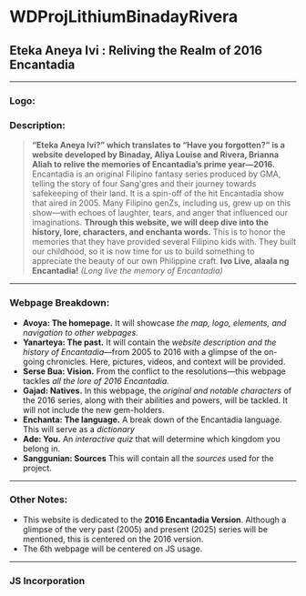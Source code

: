 # WDProjLithiumBinadayRivera
## Eteka Aneya Ivi : Reliving the Realm of 2016 Encantadia
******
### Logo:

### Description:
> **“Eteka Aneya Ivi?” which translates to “Have you forgotten?” is a website developed by Binaday, Aliya Louise and Rivera, Brianna Aliah to relive the memories of Encantadia’s prime year—2016.** Encantadia is an original Filipino fantasy series produced by GMA, telling the story of four Sang'gres and their journey towards safekeeping of their land. It is a spin-off of the hit Encantadia show that aired in 2005. Many Filipino genZs, including us, grew up on this show—with echoes of laughter, tears, and anger that influenced our imaginations. **Through this website, we will deep dive into the history, lore, characters, and enchanta words.** This is to honor the memories that they have provided several Filipino kids with. They built our childhood, so it is now time for us to build something to appreciate the beauty of our own Philippine craft. **Ivo Live, alaala ng Encantadia!** *(Long live the memory of Encantadia)*
******
### Webpage Breakdown:
* **Avoya: The homepage.** It will showcase *the map, logo, elements, and navigation to other webpages.*
* **Yanarteya: The past.** It will contain the *website description and the history of Encantadia*—from 2005 to 2016 with a glimpse of the on-going chronicles. Here, pictures, videos, and context will be provided.
* **Serse Bua: Vision.** From the conflict to the resolutions—this webpage tackles *all the lore of 2016 Encantadia.*
* **Gajad: Natives.** In this webpage, the *original and notable characters* of the 2016 series, along with their abilities and powers, will be tackled. It will not include the new gem-holders.
* **Enchanta: The language.** A break down of the Encantadia language. This will serve as a *dictionary*
* **Ade: You.** An *interactive quiz* that will determine which kingdom you belong in.
* **Sanggunian: Sources** This will contain all the *sources* used for the project.
******
### Other Notes:
- This website is dedicated to the **2016 Encantadia Version**. Although a glimpse of the very past (2005) and present (2025) series will be mentioned, this is centered on the 2016 version.
- The 6th webpage will be centered on JS usage.
******
### JS Incorporation

